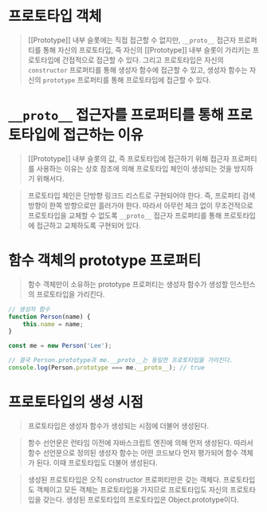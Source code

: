 # 프로토타입 객체
> [[Prototype]] 내부 슬롯에는 직접 접근할 수 없지만, `__proto__` 접근자 프로퍼티를 통해 자신의 프로토타입, 즉 자신의 [[Prototype]] 내부 슬롯이
> 가리키는 프로토타입에 간접적으로 접근할 수 있다. 그리고 프로토타입은 자신의 `constructor` 프로퍼티를 통해 생성자 함수에 접근할 수 있고, 생성자 함수는
> 자신의 `prototype` 프로퍼티를 통해 프로토타입에 접근할 수 있다.

# `__proto__` 접근자를 프로퍼티를 통해 프로토타입에 접근하는 이유
> [[Prototype]] 내부 슬롯의 값, 즉 프로토타입에 접근하기 위해 접근자 프로퍼티를 사용하는 이유는 상호 참조에 의해 프로토타입 체인이 생성되는 것을
> 방지하기 위해서다.

> 프로토타입 체인은 단방향 링크드 리스트로 구현되어야 한다. 즉, 프로퍼티 검색 방향이 한쪽 방향으로만 흘러가야 한다. 따라서 아무런 체크 없이
> 무조건적으로 프로토타입을 교체할 수 없도록 `__proto__` 접근자 프로퍼티를 통해 프로토타입에 접근하고 교체하도록 구현되어 있다.

# 함수 객체의 prototype 프로퍼티
> 함수 객체만이 소유하는 prototype 프로퍼티는 생성자 함수가 생성할 인스턴스의 프로토타입을 가리킨다.
```javascript
// 생성자 함수
function Person(name) {
    this.name = name;
}

const me = new Person('Lee');

// 결국 Person.prototype과 me.__proto__는 동일한 프로토타입을 가리킨다.
console.log(Person.prototype === me.__proto__); // true
``` 

# 프로토타입의 생성 시점
> 프로토타입은 생성자 함수가 생성되는 시점에 더불어 생성된다.

> 함수 선언문은 런타임 이전에 자바스크립트 엔진에 의해 먼저 생성된다. 따라서 함수 선언문으로 정의된 생성자 함수는 어떤 코드보다 먼저
> 평가되어 함수 객체가 된다. 이때 프로토타입도 더불어 생성된다. 

> 생성된 프로토타입은 오직 constructor 프로퍼티만은 갖는 객체다. 프로토타입도 객체이고 모든 객체는 프로토타입을 가지므로 프로토타입도 자신의 프로토타입을
> 갖는다. 생성된 프로토타입의 프로토타입은 Object.prototype이다.